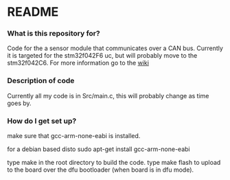 # README #


### What is this repository for? ###

Code for the a sensor module that communicates over a CAN bus. 
Currently it is targeted for the stm32f042F6 uc, but will probably move to the stm32f042C6.
For more information go to the [wiki](wiki/Home.md)

### Description of code ###

Currently all my code is in Src/main.c, this will probably change as time goes by.

### How do I get set up? ###

make sure that gcc-arm-none-eabi is installed.

for a debian based disto
sudo apt-get install gcc-arm-none-eabi

type make in the root directory to build the code.
type make flash to upload to the board over the dfu bootloader (when board is in dfu mode).